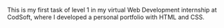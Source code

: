This is my first task of level 1 in my virtual Web Development internship at CodSoft, where I developed a personal portfolio with HTML and CSS.
